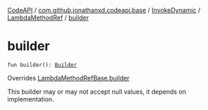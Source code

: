 [CodeAPI](../../../index.md) / [com.github.jonathanxd.codeapi.base](../../index.md) / [InvokeDynamic](../index.md) / [LambdaMethodRef](index.md) / [builder](.)

# builder

`fun builder(): `[`Builder`](-builder/index.md)

Overrides [LambdaMethodRefBase.builder](../../-invoke-dynamic-base/-lambda-method-ref-base/builder.md)

This builder may or may not accept null values, it depends on implementation.

